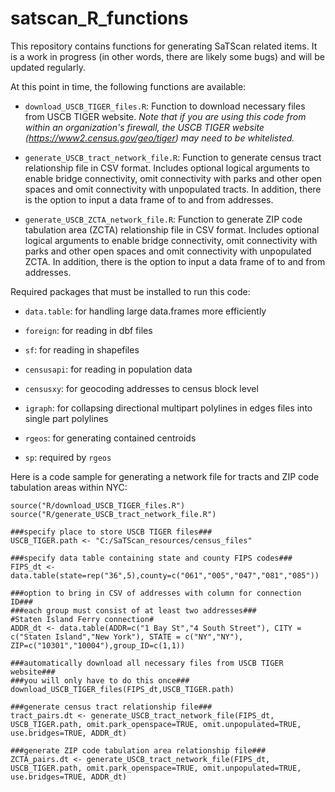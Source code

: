 # satscan_R_functions
This repository contains functions for generating SaTScan related items.  It is a work in progress (in other words, there are likely some bugs) and will be updated regularly. 

At this point in time, the following functions are available:

* ```download_USCB_TIGER_files.R```: Function to download necessary files from USCB TIGER website. *Note that if you are using this code from within an organization's firewall, the USCB TIGER website (https://www2.census.gov/geo/tiger) may need to be whitelisted.*

* ```generate_USCB_tract_network_file.R```: Function to generate census tract relationship file in CSV format. Includes optional logical arguments to enable bridge connectivity, omit connectivity with parks and other open spaces and omit connectivity with unpopulated tracts. In addition, there is the option to input a data frame of to and from addresses.

* ```generate_USCB_ZCTA_network_file.R```: Function to generate ZIP code tabulation area (ZCTA) relationship file in CSV format. Includes optional logical arguments to enable bridge connectivity, omit connectivity with parks and other open spaces and omit connectivity with unpopulated ZCTA. In addition, there is the option to input a data frame of to and from addresses.


Required packages that must be installed to run this code:

* ```data.table```: for handling large data.frames more efficiently

* ```foreign```: for reading in dbf files

* ```sf```: for reading in shapefiles

* ```censusapi```: for reading in population data

* ```censusxy```: for geocoding addresses to census block level

* ```igraph```: for collapsing directional multipart polylines in edges files into single part polylines

* ```rgeos```: for generating contained centroids

* ```sp```: required by ```rgeos```

          
          
          
Here is a code sample for generating a network file for tracts and ZIP code tabulation areas within NYC:
```
source("R/download_USCB_TIGER_files.R")
source("R/generate_USCB_tract_network_file.R")

###specify place to store USCB TIGER files###
USCB_TIGER.path <- "C:/SaTScan_resources/census_files"

###specify data table containing state and county FIPS codes###
FIPS_dt <- data.table(state=rep("36",5),county=c("061","005","047","081","085"))

###option to bring in CSV of addresses with column for connection ID###
###each group must consist of at least two addresses###
#Staten Island Ferry connection#
ADDR_dt <- data.table(ADDR=c("1 Bay St","4 South Street"), CITY = c("Staten Island","New York"), STATE = c("NY","NY"), ZIP=c("10301","10004"),group_ID=c(1,1))

###automatically download all necessary files from USCB TIGER website###
###you will only have to do this once###
download_USCB_TIGER_files(FIPS_dt,USCB_TIGER.path)

###generate census tract relationship file###
tract_pairs.dt <- generate_USCB_tract_network_file(FIPS_dt, USCB_TIGER.path, omit.park_openspace=TRUE, omit.unpopulated=TRUE, use.bridges=TRUE, ADDR_dt)

###generate ZIP code tabulation area relationship file###
ZCTA_pairs.dt <- generate_USCB_tract_network_file(FIPS_dt, USCB_TIGER.path, omit.park_openspace=TRUE, omit.unpopulated=TRUE, use.bridges=TRUE, ADDR_dt)


